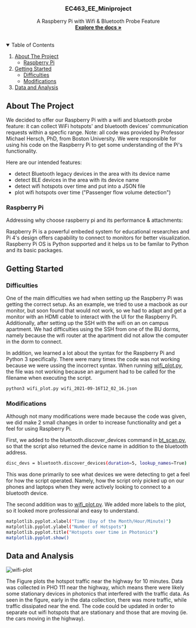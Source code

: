 <!-- PROJECT LOGO -->
<br />
<p align="center">
  <a href="https://github.com/othneildrew/Best-README-Template">
  </a>

  <h3 align="center">EC463_EE_Miniproject</h3>

  <p align="center">
    A Raspberry Pi with Wifi & Bluetooth Probe Feature 
    <br />
    <a href="https://github.com/BostonUniversitySeniorDesign/2021-hardware-miniproj"><strong>Explore the docs »</strong></a>
    <br />
    <br />
  </p>
</p>



<!-- TABLE OF CONTENTS -->
<details open="open">
  <summary>Table of Contents</summary>
  <ol>
    <li>
      <a href="#about-the-project">About The Project</a>
      <ul>
        <li><a href="#raspberry-pi">Raspberry Pi</a></li>
      </ul>
    </li>
    <li>
      <a href="#getting-started">Getting Started</a>
      <ul>
        <li><a href="#difficulties">Difficulties</a></li>
        <li><a href="#modifications">Modifications</a></li>
      </ul>
    </li>
    <li><a href="#data-and-analysis">Data and Analysis</a></li>
  </ol>
</details>



<!-- ABOUT THE PROJECT -->
## About The Project

We decided to offer our Raspberry Pi with a wifi and bluetooth probe feature: it can collect WiFi hotspots' and bluetooth devices' communication requests within a specfic range. Note: all code was provided by Professor Michael Hersch, PhD, from Boston University. We were responsible for using his code on the Raspberry Pi to get some understanding of the Pi's functionality.

Here are our intended features:
* detect Bluetooth legacy devices in the area with its device name
* detect BLE devices in the area with its device name
* detect wifi hotspots over time and put into a JSON file
* plot wifi hotspots over time ("Passenger flow volume detection") 


### Raspberry Pi

Addressing why choose raspberry pi and its performance & attachments:

Raspberry Pi is a powerful embeded system for educational researches and Pi 4's design offers capability to connect to monitors for better visualization. Raspberry Pi OS is Python supported and it helps us to be familar to Python and its basic packages.


<!-- GETTING STARTED -->
## Getting Started

### Difficulties

One of the main difficulties we had when setting up the Raspberry Pi was getting the correct setup. As an example, we tried to use a macbook as our monitor, but soon found that would not work, so we had to adapt and get a monitor with an HDMI cable to interact with the UI for the Raspberry Pi. Additionally, after setting up the SSH with the wifi on an on campus apartment. We had difficulties using the SSH from one of the BU dorms, namely because the wifi router at the apartment did not allow the computer in the dorm to connect.

In addition, we learned a lot about the syntax for the Raspberry Pi and Python 3 specifically. There were many times the code was not working because we were ussing the incorrect syntax. When running [wifi_plot.py](wifi_plot.py), the file was not working because an argument had to be called for the filename when executing the script. 
```sh
python3 wifi_plot.py wifi_2021-09-16T12_02_16.json
```

### Modifications

Although not many modifications were made because the code was given, we did make 2 small changes in order to increase functionality and get a feel for using Raspberry Pi. 

First, we added to the bluetooth.discover_devices command in [bt_scan.py](bt_scan.py), so that the script also returned the device name in addition to the bluetooth address.

```sh
disc_devs = bluetooth.discover_devices(duration=5, lookup_names=True) 
```

This was done primarily to see what devices we were detecting to get a feel for how the script operated. Namely, how the script only picked up on our phones and laptops when they were actively looking to connect to a bluetooth device. 

The second addition was to [wifi_plot.py](wifi_plot.py). We added more labels to the plot, so it looked more professional and easy to understand. 

```sh
matplotlib.pyplot.xlabel("Time (Day of the Month/Hour/Minute)")
matplotlib.pyplot.ylabel("Number of Hotspots")
matplotlib.pyplot.title("Hotspots over time in Photonics")
matplotlib.pyplot.show()
```
<!-- Data & Analysis EXAMPLES -->
## Data and Analysis

![wifi-plot](https://github.com/yixiuzhu/EC463_Raspberrypi_miniproj/blob/main/wifi_plot_Figure.png?raw=true)

The Figure plots the hotspot traffic near the highway for 10 minutes. Data was collected in PHO 111 near the highway, which means there were likely some stationary devices in photonics that interfered with the traffic data. As seen in the figure, early in the data collection, there was more traffic, while traffic dissipated near the end. The code could be updated in order to separate out wifi hotspots that are stationary and those that are moving (ie. the cars moving in the highway). 

